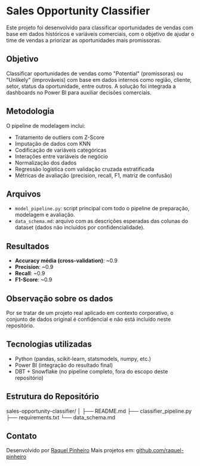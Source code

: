 # Sales Opportunity Classifier

Este projeto foi desenvolvido para classificar oportunidades de vendas com base em dados históricos e variáveis comerciais, com o objetivo de ajudar o time de vendas a priorizar as oportunidades mais promissoras.

## Objetivo

Classificar oportunidades de vendas como "Potential" (promissoras) ou "Unlikely" (improváveis) com base em dados internos como região, cliente, setor, status da oportunidade, entre outros. A solução foi integrada a dashboards no Power BI para auxiliar decisões comerciais.

## Metodologia

O pipeline de modelagem inclui:

- Tratamento de outliers com Z-Score
- Imputação de dados com KNN
- Codificação de variáveis categóricas
- Interações entre variáveis de negócio
- Normalização dos dados
- Regressão logística com validação cruzada estratificada
- Métricas de avaliação (precision, recall, F1, matriz de confusão)

## Arquivos

- `model_pipeline.py`: script principal com todo o pipeline de preparação, modelagem e avaliação.
- `data_schema.md`: arquivo com as descrições esperadas das colunas do dataset (dados não incluídos por confidencialidade).

## Resultados

- **Accuracy média (cross-validation)**: ~0.9
- **Precision**: ~0.9
- **Recall**: ~0.9
- **F1-Score**: ~0.9

## Observação sobre os dados

Por se tratar de um projeto real aplicado em contexto corporativo, o conjunto de dados original é confidencial e não está incluído neste repositório.  

## Tecnologias utilizadas

- Python (pandas, scikit-learn, statsmodels, numpy, etc.)
- Power BI (integração do resultado final)
- DBT + Snowflake (no pipeline completo, fora do escopo deste repositório)

## Estrutura do Repositório

sales-opportunity-classifier/
│
├── README.md
├── classifier_pipeline.py
├── requirements.txt
└── data_schema.md

## Contato

Desenvolvido por [Raquel Pinheiro](https://www.linkedin.com/in/raquel-s-pinheiro/)
Mais projetos em: [github.com/raquel-pinheiro](https://github.com/raquel-pinheiro)
